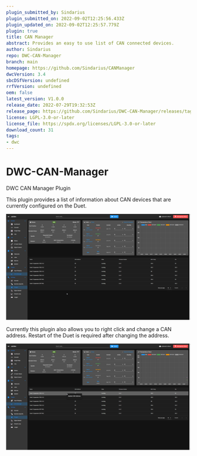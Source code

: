 ```yaml
---
plugin_submitted_by: Sindarius
plugin_submitted_on: 2022-09-02T12:25:56.433Z
plugin_updated_on: 2022-09-02T12:25:57.779Z
plugin: true
title: CAN Manager
abstract: Provides an easy to use list of CAN connected devices.
author: Sindarius
repo: DWC-CAN-Manager
branch: main
homepage: https://github.com/Sindarius/CANManager
dwcVersion: 3.4
sbcDSfVersion: undefined
rrfVersion: undefined
oem: false
latest_version: V1.0.0
release_date: 2022-07-29T19:32:53Z
release_page: https://github.com/Sindarius/DWC-CAN-Manager/releases/tag/V1.0.0
license: LGPL-3.0-or-later
license_file: https://spdx.org/licenses/LGPL-3.0-or-later
download_count: 31
tags:
- dwc
---
```


# DWC-CAN-Manager
DWC CAN Manager Plugin

This plugin provides a list of information about CAN devices that are currently configured on the Duet.

![CAN Manager View](https://raw.githubusercontent.com/Sindarius/DWC-CAN-Manager/main/images/CANManager.png)

Currently this plugin also allows you to right click and change a CAN address. Restart of the Duet is required after changing the address.

![Update CAN Address for devices](https://raw.githubusercontent.com/Sindarius/DWC-CAN-Manager/main/images/CANManager_ContextMenu.png)
